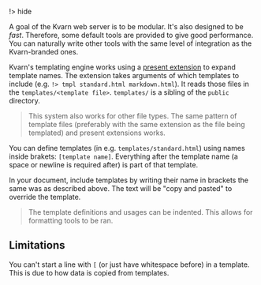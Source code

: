 !> hide

<head>
    <title>HTML Templates | Kvarn</title>
    <meta name="permalinks" content="enabled"> <!-- part of JS on icelk.dev & kvarn.org, options: disabled|enabled|not-titles -->
    <meta name="description" content="How to use HTML templates through the Kvarn templating engine.">
</head>

A goal of the Kvarn web server is to be modular. It's also designed to be _fast_. Therefore, some default tools are provided to give good performance. You can naturally write other tools with the same level of integration as the Kvarn-branded ones.

Kvarn's templating engine works using a [present extension](extensions/#present) to expand template names.
The extension takes arguments of which templates to include (e.g. `!> tmpl standard.html markdown.html`).
It reads those files in the `templates/<template file>`. `templates/` is a sibling of the `public` directory.

> This system also works for other file types. The same pattern of template files (preferably with the same extension as the file being templated) and present extensions works.

You can define templates (in e.g. `templates/standard.html`) using names inside brakets: `[template name]`. Everything after the template name (a space or newline is required after) is part of that template.

In your document, include templates by writing their name in brackets the same was as described above. The text will be "copy and pasted" to override the template.

> The template definitions and usages can be indented. This allows for formatting tools to be ran.

## Limitations

You can't start a line with `[` (or just have whitespace before) in a template.
This is due to how data is copied from templates.
